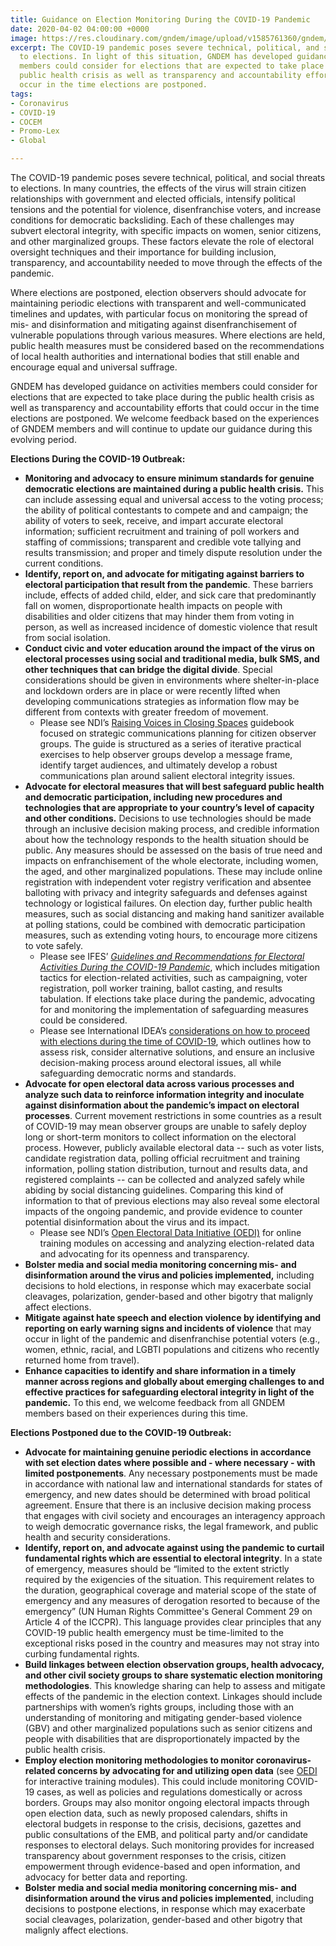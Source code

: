 ```yaml
---
title: Guidance on Election Monitoring During the COVID-19 Pandemic
date: 2020-04-02 04:00:00 +0000
image: https://res.cloudinary.com/gndem/image/upload/v1585761360/gndem/COCEM_HQ_2_1_ijn3pd.jpg
excerpt: The COVID-19 pandemic poses severe technical, political, and social threats
  to elections. In light of this situation, GNDEM has developed guidance on activities
  members could consider for elections that are expected to take place during the
  public health crisis as well as transparency and accountability efforts that could
  occur in the time elections are postponed.
tags:
- Coronavirus
- COVID-19
- COCEM
- Promo-Lex
- Global

---
```

The COVID-19 pandemic poses severe technical, political, and social threats to elections. In many countries, the effects of the virus will strain citizen relationships with government and elected officials, intensify political tensions and the potential for violence, disenfranchise voters, and increase conditions for democratic backsliding. Each of these challenges may subvert electoral integrity, with specific impacts on women, senior citizens, and other marginalized groups. These factors elevate the role of electoral oversight techniques and their importance for building inclusion, transparency, and accountability needed to move through the effects of the pandemic.

Where elections are postponed, election observers should advocate for maintaining periodic elections with transparent and well-communicated timelines and updates, with particular focus on monitoring the spread of mis- and disinformation and mitigating against disenfranchisement of vulnerable populations through various measures. Where elections are held, public health measures must be considered based on the recommendations of local health authorities and international bodies that still enable and encourage equal and universal suffrage.

GNDEM has developed guidance on activities members could consider for elections that are expected to take place during the public health crisis as well as transparency and accountability efforts that could occur in the time elections are postponed. We welcome feedback based on the experiences of GNDEM members and will continue to update our guidance during this evolving period.

**Elections During the COVID-19 Outbreak:**

* **Monitoring and advocacy to ensure minimum standards for genuine democratic elections are maintained during a public health crisis.** This can include assessing equal and universal access to the voting process; the ability of political contestants to compete and and campaign; the ability of voters to seek, receive, and impart accurate electoral information; sufficient recruitment and training of poll workers and staffing of commissions; transparent and credible vote tallying and results transmission; and proper and timely dispute resolution under the current conditions.
* **Identify, report on, and advocate for mitigating against barriers to electoral participation that result from the pandemic**. These barriers include, effects of added child, elder, and sick care that predominantly fall on women, disproportionate health impacts on people with disabilities and older citizens that may hinder them from voting in person, as well as increased incidence of domestic violence that result from social isolation.
* **Conduct civic and voter education around the impact of the virus on electoral processes using social and traditional media, bulk SMS, and other techniques that can bridge the digital divide**. Special considerations should be given in environments where shelter-in-place and lockdown orders are in place or were recently lifted when developing communications strategies as information flow may be different from contexts with greater freedom of movement.
  * Please see NDI’s [Raising Voices in Closing Spaces](https://www.raiseavoice.net/ "Raising Voices in Closing Spaces") guidebook focused on strategic communications planning for citizen observer groups. The guide is structured as a series of iterative practical exercises to help observer groups develop a message frame, identify target audiences, and ultimately develop a robust communications plan around salient electoral integrity issues.
* **Advocate for electoral measures that will best safeguard public health and democratic participation, including new procedures and technologies that are appropriate to your country’s level of capacity and other conditions.** Decisions to use technologies should be made through an inclusive decision making process, and credible information about how the technology responds to the health situation should be public. Any measures should be assessed on the basis of true need and impacts on enfranchisement of the whole electorate, including women, the aged, and other marginalized populations. These may include online registration with independent voter registry verification and absentee balloting with privacy and integrity safeguards and defenses against technology or logistical failures. On election day, further public health measures, such as social distancing and making hand sanitizer available at polling stations, could be combined with democratic participation measures, such as extending voting hours, to encourage more citizens to vote safely.
  * Please see IFES’ [_Guidelines and Recommendations for Electoral Activities During the COVID-19 Pandemic_](https://drive.google.com/file/d/1o2nJ_XC-pNA8i_6EQbC6atRRdLxlvvj6/view "Guidelines and Recommendations for Electoral Activities During the COVID-19 Pandemic"), which includes mitigation tactics for election-related activities, such as campaigning, voter registration, poll worker training, ballot casting, and results tabulation. If elections take place during the pandemic, advocating for and monitoring the implementation of safeguarding measures could be considered.
  * Please see International IDEA’s [considerations on how to proceed with elections during the time of COVID-19](https://www.idea.int/news-media/news/elections-during-covid-19-considerations-how-proceed-caution "International IDEA Considerations on How to Proceed with Elections During the Time of COVID-19"), which outlines how to assess risk, consider alternative solutions, and ensure an inclusive decision-making process around electoral issues, all while safeguarding democratic norms and standards.
* **Advocate for open electoral data across various processes and analyze such data to reinforce information integrity and inoculate against disinformation about the pandemic’s impact on electoral processes**. Current movement restrictions in some countries as a result of COVID-19 may mean observer groups are unable to safely deploy long or short-term monitors to collect information on the electoral process. However, publicly available electoral data -- such as voter lists, candidate registration data, polling official recruitment and training information, polling station distribution, turnout and results data, and registered complaints -- can be collected and analyzed safely while abiding by social distancing guidelines. Comparing this kind of information to that of previous elections may also reveal some electoral impacts of the ongoing pandemic, and provide evidence to counter potential disinformation about the virus and its impact.
  * Please see NDI’s [Open Electoral Data Initiative (OEDI)](https://www.openelectiondata.net/en/ "Open Election Data Initiative") for online training modules on accessing and analyzing election-related data and advocating for its openness and transparency.
* **Bolster media and social media monitoring concerning mis- and disinformation around the virus and policies implemented,** including decisions to hold elections, in response which may exacerbate social cleavages, polarization, gender-based and other bigotry that malignly affect elections.
* **Mitigate against hate speech and election violence by identifying and reporting on early warning signs and incidents of violence** that may occur in light of the pandemic and disenfranchise potential voters (e.g., women, ethnic, racial, and LGBTI populations and citizens who recently returned home from travel).
* **Enhance capacities to identify and share information in a timely manner across regions and globally about emerging challenges to and effective practices for safeguarding electoral integrity in light of the pandemic.** To this end, we welcome feedback from all GNDEM members based on their experiences during this time.

**Elections Postponed due to the COVID-19 Outbreak:**

* **Advocate for maintaining genuine periodic elections in accordance with set election dates where possible and - where necessary - with limited postponements**. Any necessary postponements must be made in accordance with national law and international standards for states of emergency, and new dates should be determined with broad political agreement. Ensure that there is an inclusive decision making process that engages with civil society and encourages an interagency approach to weigh democratic governance risks, the legal framework, and public health and security considerations.
* **Identify, report on, and advocate against using the pandemic to curtail fundamental rights which are essential to electoral integrity**. In a state of emergency, measures should be “limited to the extent strictly required by the exigencies of the situation. This requirement relates to the duration, geographical coverage and material scope of the state of emergency and any measures of derogation resorted to because of the emergency” (UN Human Rights Committee's General Comment 29 on Article 4 of the ICCPR). This language provides clear principles that any COVID-19 public health emergency must be time-limited to the exceptional risks posed in the country and measures may not stray into curbing fundamental rights.
* **Build linkages between election observation groups, health advocacy, and other civil society groups to share systematic election monitoring methodologies**. This knowledge sharing can help to assess and mitigate effects of the pandemic in the election context. Linkages should include partnerships with women’s rights groups, including those with an understanding of monitoring and mitigating gender-based violence (GBV) and other marginalized populations such as senior citizens and people with disabilities that are disproportionately impacted by the public health crisis.
* **Employ election monitoring methodologies to monitor coronavirus-related concerns by advocating for and utilizing open data** (see [OEDI](https://www.openelectiondata.net/en/ "Open Election Data Initiative") for interactive training modules). This could include monitoring COVID-19 cases, as well as policies and regulations domestically or across borders. Groups may also monitor ongoing electoral impacts through open election data, such as newly proposed calendars, shifts in electoral budgets in response to the crisis, decisions, gazettes and public consultations of the EMB, and political party and/or candidate responses to electoral delays. Such monitoring provides for increased transparency about government responses to the crisis, citizen empowerment through evidence-based and open information, and advocacy for better data and reporting.
* **Bolster media and social media monitoring concerning mis- and disinformation around the virus and policies implemented**, including decisions to postpone elections, in response which may exacerbate social cleavages, polarization, gender-based and other bigotry that malignly affect elections.